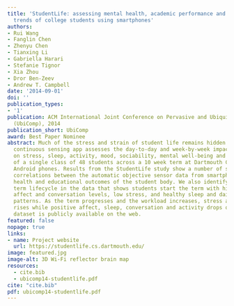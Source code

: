 ```yaml
---
title: 'StudentLife: assessing mental health, academic performance and behavioral
  trends of college students using smartphones'
authors:
- Rui Wang
- Fanglin Chen
- Zhenyu Chen
- Tianxing Li
- Gabriella Harari
- Stefanie Tignor
- Xia Zhou
- Dror Ben-Zeev
- Andrew T. Campbell
date: '2014-09-01'
doi: ''
publication_types:
- '1'
publication: ACM International Joint Conference on Pervasive and Ubiquitous Computing
  (UbiComp), 2014
publication_short: UbiComp
award: Best Paper Nominee
abstract: Much of the stress and strain of student life remains hidden. The StudentLife
  continuous sensing app assesses the day-to-day and week-by-week impact of workload
  on stress, sleep, activity, mood, sociability, mental well-being and academic performance
  of a single class of 48 students across a 10 week term at Dartmouth College using
  Android phones. Results from the StudentLife study show a number of significant
  correlations between the automatic objective sensor data from smartphones and mental
  health and educational outcomes of the student body. We also identify a Dartmouth
  term lifecycle in the data that shows students start the term with high positive
  affect and conversation levels, low stress, and healthy sleep and daily activity
  patterns. As the term progresses and the workload increases, stress appreciably
  rises while positive affect, sleep, conversation and activity drops off. The StudentLife
  dataset is publicly available on the web.
featured: false
nopage: true
links:
- name: Project website
  url: https://studentlife.cs.dartmouth.edu/
image: featured.jpg
image-alt: 3D Wi-Fi reflector brain map
resources:
  - cite.bib
  - ubicomp14-studentlife.pdf
cite: "cite.bib"
pdf: ubicomp14-studentlife.pdf
---
```

